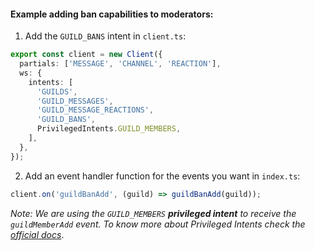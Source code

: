 #### Example adding ban capabilities to moderators:

1. Add the `GUILD_BANS` intent in `client.ts`:

```ts
export const client = new Client({
  partials: ['MESSAGE', 'CHANNEL', 'REACTION'],
  ws: {
    intents: [
      'GUILDS',
      'GUILD_MESSAGES',
      'GUILD_MESSAGE_REACTIONS',
      'GUILD_BANS',
      PrivilegedIntents.GUILD_MEMBERS,
    ],
  },
});
```

2. Add an event handler function for the events you want in `index.ts`:

```ts
client.on('guildBanAdd', (guild) => guildBanAdd(guild));
```

_Note: We are using the `GUILD_MEMBERS` **privileged intent** to receive the `guildMemberAdd` event. To know more about Privileged Intents check the [official docs](https://discord.com/developers/docs/topics/gateway#privileged-intents)_.
